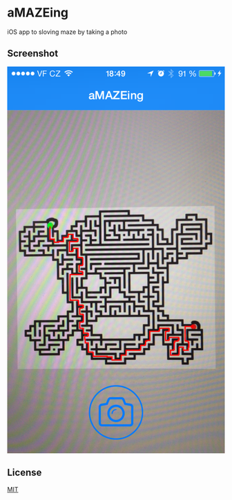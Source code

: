 # aMAZEing

iOS app to sloving maze by taking a photo

Screenshot
----------

![Screenshot](https://raw.githubusercontent.com/alex-alex/aMAZEing/master/Screenshot.png)

License
-------
[MIT](https://github.com/alex-alex/aMAZEing/blob/master/LICENSE)
